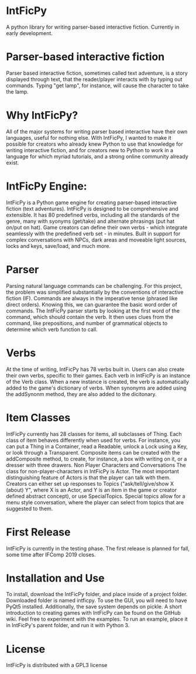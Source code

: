 # IntFicPy
A python library for writing parser-based interactive fiction. Currently in early development.

# Parser-based interactive fiction
Parser based interactive fiction, sometimes called text adventure, is a story displayed through text, that the reader/player interacts with by typing out commands. Typing "get lamp", for instance, will cause the character to take the lamp.

# Why IntFicPy?
All of the major systems for writing parser based interactive have their own languages, useful for nothing else. With IntFicPy, I wanted to make it possible for creators who already knew Python to use that knowledge for writing interactive fiction, and for creators new to Python to work in a language for which myriad tutorials, and a strong online community already exist.

# IntFicPy Engine:
IntFicPy is a Python game engine for creating parser-based interactive fiction (text adventures). IntFicPy is designed to be comprehensive and extensible. It has 80 predefined verbs, including all the standards of the genre, many with syonyms (get/take) and alternate phrasings (put hat on/put on hat). Game creators can define their own verbs - which integrate seamlessly with the predefined verb set - in minutes. Built in support for complex conversations with NPCs, dark areas and moveable light sources, locks and keys, save/load, and much more.
# Parser
Parsing natural language commands can be challenging. For this project, the problem was simplified substantially by the conventions of interactive fiction (IF). Commands are always in the imperative tense (phrased like direct orders). Knowing this, we can guarantee the basic word order of commands.
The IntFicPy parser starts by looking at the first word of the command, which should contain the verb. It then uses clues from the command, like prepositions, and number of grammatical objects to determine which verb function to call.
# Verbs
At the time of writing, IntFicPy has 78 verbs built in. Users can also create their own verbs, specific to their games.
Each verb in IntFicPy is an instance of the Verb class. When a new instance is created, the verb is automatically added to the game's dictionary of verbs. When synonyms are added using the addSynonm method, they are also added to the dicitonary.
# Item Classes
IntFicPy currently has 28 classes for items, all subclasses of Thing. Each class of item behaves differently when used for verbs. For instance, you can put a Thing in a Container, read a Readable, unlock a Lock using a Key, or look through a Transparent.
Composite items can be created with the addComposite method, to create, for instance, a box with writing on it, or a dresser with three drawers.
Non Player Characters and Conversations
The class for non-player-characters in IntFicPy is Actor. The most important distinguishing feature of Actors is that the player can talk with them. Creators can either set up responses to Topics ("ask/tell/give/show X (about) Y", where X is an Actor, and Y is an item in the game or creator defined abstract concept), or use SpecialTopics. Special topics allow for a menu style conversation, where the player can select from topics that are suggested to them.
# First Release
IntFicPy is currently in the testing phase. The first release is planned for fall, some time after IFComp 2019 closes. 

# Installation and Use
To install, download the IntFicPy folder, and place inside of a project folder. Downloaded folder is named intficpy. To use the GUI, you will need to have PyQt5 installed. Additionally, the save system depends on pickle. A short introduction to creating games with IntFicPy can be found on the GitHub wiki. Feel free to experiment with the examples. To run an example, place it in IntFicPy's parent folder, and run it with Python 3.

# License
IntFicPy is distributed with a GPL3 license
